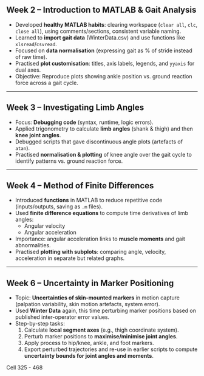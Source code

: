 ## Week 2 – Introduction to MATLAB & Gait Analysis

- Developed **healthy MATLAB habits**: clearing workspace (`clear all`, `clc`, `close all`), using comments/sections, consistent variable naming.
- Learned to **import gait data** (WinterData.csv) and use functions like `xlsread`/`csvread`.
- Focused on **data normalisation** (expressing gait as % of stride instead of raw time).
- Practised **plot customisation**: titles, axis labels, legends, and `yyaxis` for dual axes.
- Objective: Reproduce plots showing ankle position vs. ground reaction force across a gait cycle.

---

## Week 3 – Investigating Limb Angles

- Focus: **Debugging code** (syntax, runtime, logic errors).
- Applied trigonometry to calculate **limb angles** (shank & thigh) and then **knee joint angles**.
- Debugged scripts that gave discontinuous angle plots (artefacts of `atan`).
- Practised **normalisation & plotting** of knee angle over the gait cycle to identify patterns vs. ground reaction force.

---

## Week 4 – Method of Finite Differences

- Introduced **functions** in MATLAB to reduce repetitive code (inputs/outputs, saving as `.m` files).
- Used **finite difference equations** to compute time derivatives of limb angles:
    - Angular velocity
    - Angular acceleration
- Importance: angular acceleration links to **muscle moments** and gait abnormalities.
- Practised **plotting with subplots**: comparing angle, velocity, acceleration in separate but related graphs.

---

## Week 6 – Uncertainty in Marker Positioning

- Topic: **Uncertainties of skin-mounted markers** in motion capture (palpation variability, skin motion artefacts, system error).
- Used **Winter Data** again, this time perturbing marker positions based on published inter-operator error values.
- Step-by-step tasks:
    1. Calculate **local segment axes** (e.g., thigh coordinate system).
    2. Perturb marker positions to **maximise/minimise joint angles**.
    3. Apply process to hip/knee, ankle, and foot markers.
    4. Export perturbed trajectories and re-use in earlier scripts to compute **uncertainty bounds for joint angles and moments**.



Cell 325 - 468